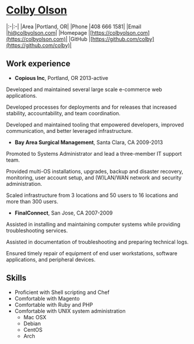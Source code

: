 # [Colby Olson](/resume)
|:-|:-|
|Area |Portland, OR|
|Phone |408 666 1581|
|Email |[hi@colbyolson.com](mailto://hi@colbyolson.com)|
|Homepage |[https://colbyolson.com](https://colbyolson.com)|
|GitHub |[https://github.com/colby](https://github.com/colby)|

## Work experience
* **Copious Inc**, Portland, OR 2013-active

Developed and maintained several large scale e-commerce web applications.

Developed processes for deployments and for releases that increased stability,
accountability, and team coordination. 

Developed and maintained tooling that empowered developers, improved
communication, and better leveraged infrastructure.

* **Bay Area Surgical Management**, Santa Clara, CA 2009-2013

Promoted to Systems Administrator and lead a three-member IT support team.

Provided multi-OS installations, upgrades, backup and disaster recovery,
monitoring, user account setup, and (W)LAN/WAN network and security administration.

Scaled infrastructure from 3 locations and 50 users to 16 locations and more
than 300 users.  

* **FinalConnect**, San Jose, CA 2007-2009

Assisted in installing and maintaining computer systems while providing troubleshooting services.

Assisted in documentation of troubleshooting and preparing technical logs.

Ensured timely repair of equipment of end user workstations, software
applications, and peripheral devices.

## Skills
* Proficient with Shell scripting and Chef
* Comfortable with Magento
* Comfortable with Ruby and PHP
* Comfortable with UNIX system administration
    * Mac OSX
    * Debian
    * CentOS
    * Arch
